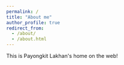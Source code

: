 ```yaml
---
permalink: /
title: "About me"
author_profile: true
redirect_from: 
  - /about/
  - /about.html
---
```


This is Payongkit Lakhan's home on the web!